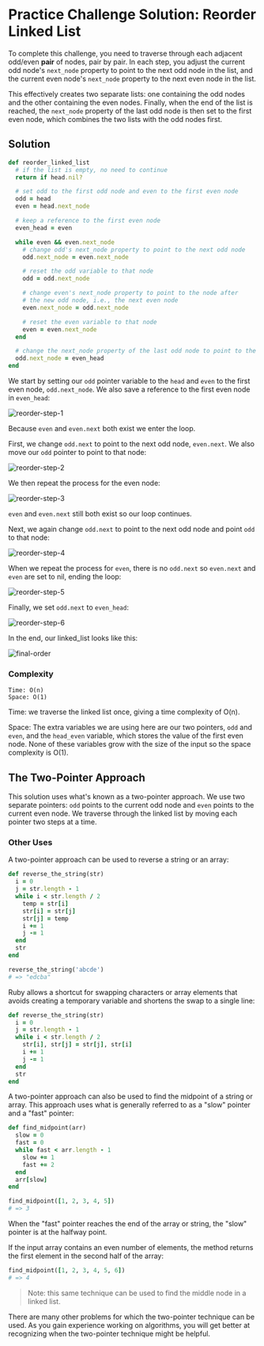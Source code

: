 # Practice Challenge Solution: Reorder Linked List

To complete this challenge, you need to traverse through each adjacent odd/even
**pair** of nodes, pair by pair. In each step, you adjust the current odd node's
`next_node` property to point to the next odd node in the list, and the current
even node's `next_node` property to the next even node in the list.

This effectively creates two separate lists: one containing the odd nodes and
the other containing the even nodes. Finally, when the end of the list is
reached, the `next_node` property of the last odd node is then set to the first
even node, which combines the two lists with the odd nodes first.

## Solution

```rb
def reorder_linked_list
  # if the list is empty, no need to continue
  return if head.nil?

  # set odd to the first odd node and even to the first even node
  odd = head
  even = head.next_node

  # keep a reference to the first even node
  even_head = even

  while even && even.next_node
    # change odd's next_node property to point to the next odd node
    odd.next_node = even.next_node

    # reset the odd variable to that node
    odd = odd.next_node

    # change even's next_node property to point to the node after
    # the new odd node, i.e., the next even node
    even.next_node = odd.next_node

    # reset the even variable to that node
    even = even.next_node
  end

  # change the next_node property of the last odd node to point to the first even node
  odd.next_node = even_head
end
```

We start by setting our `odd` pointer variable to the `head` and `even` to the
first even node, `odd.next_node`. We also save a reference to the first even
node in `even_head`:

![reorder-step-1](https://curriculum-content.s3.amazonaws.com/phase-5/practice-challenge-reorder-linked-list-solution/reorder-step-1.png)

Because `even` and `even.next` both exist we enter the loop.

First, we change `odd.next` to point to the next odd node, `even.next`. We also
move our `odd` pointer to point to that node:

![reorder-step-2](https://curriculum-content.s3.amazonaws.com/phase-5/practice-challenge-reorder-linked-list-solution/reorder-step-2.png)

We then repeat the process for the even node:

![reorder-step-3](https://curriculum-content.s3.amazonaws.com/phase-5/practice-challenge-reorder-linked-list-solution/reorder-step-3.png)

`even` and `even.next` still both exist so our loop continues.

Next, we again change `odd.next` to point to the next odd node and point `odd`
to that node:

![reorder-step-4](https://curriculum-content.s3.amazonaws.com/phase-5/practice-challenge-reorder-linked-list-solution/reorder-step-4.png)

When we repeat the process for `even`, there is no `odd.next` so `even.next` and
`even` are set to nil, ending the loop:

![reorder-step-5](https://curriculum-content.s3.amazonaws.com/phase-5/practice-challenge-reorder-linked-list-solution/reorder-step-5.png)

Finally, we set `odd.next` to `even_head`:

![reorder-step-6](https://curriculum-content.s3.amazonaws.com/phase-5/practice-challenge-reorder-linked-list-solution/reorder-step-6.png)

In the end, our linked_list looks like this:

![final-order](https://curriculum-content.s3.amazonaws.com/phase-5/practice-challenge-reorder-linked-list-solution/final-order.png)

### Complexity

```text
Time: O(n)
Space: O(1)
```

Time: we traverse the linked list once, giving a time complexity of O(n).

Space: The extra variables we are using here are our two pointers, `odd` and
`even`, and the `head_even` variable, which stores the value of the first even
node. None of these variables grow with the size of the input so the space
complexity is O(1).

## The Two-Pointer Approach

This solution uses what's known as a two-pointer approach. We use two separate
pointers: `odd` points to the current odd node and `even` points to the current
even node. We traverse through the linked list by moving each pointer two steps
at a time.

### Other Uses

A two-pointer approach can be used to reverse a string or an array:

```rb
def reverse_the_string(str)
  i = 0
  j = str.length - 1
  while i < str.length / 2
    temp = str[i]
    str[i] = str[j]
    str[j] = temp
    i += 1
    j -= 1
  end
  str
end

reverse_the_string('abcde')
# => "edcba"
```

Ruby allows a shortcut for swapping characters or array elements that avoids
creating a temporary variable and shortens the swap to a single line:

```rb
def reverse_the_string(str)
  i = 0
  j = str.length - 1
  while i < str.length / 2
    str[i], str[j] = str[j], str[i]
    i += 1
    j -= 1
  end
  str
end
```

A two-pointer approach can also be used to find the midpoint of a string or
array. This approach uses what is generally referred to as a "slow" pointer and
a "fast" pointer:

```rb
def find_midpoint(arr)
  slow = 0
  fast = 0
  while fast < arr.length - 1
    slow += 1
    fast += 2
  end
  arr[slow]
end

find_midpoint([1, 2, 3, 4, 5])
# => 3
```

When the "fast" pointer reaches the end of the array or string, the "slow"
pointer is at the halfway point.

If the input array contains an even number of elements, the method returns the
first element in the second half of the array:

```rb
find_midpoint([1, 2, 3, 4, 5, 6])
# => 4
```

> Note: this same technique can be used to find the middle node in a linked
> list.

There are many other problems for which the two-pointer technique can be used.
As you gain experience working on algorithms, you will get better at recognizing
when the two-pointer technique might be helpful.
